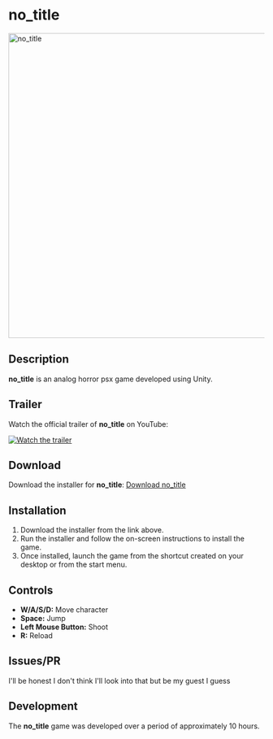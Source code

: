 # no_title

<img src="./demo/notitle.gif" alt="no_title" width="600"/>

## Description

**no_title** is an analog horror psx game developed using Unity. 

## Trailer

Watch the official trailer of **no_title** on YouTube:

[![Watch the trailer](https://img.youtube.com/vi/PuanXdWOKhI/0.jpg)](https://youtu.be/CLdX-v92GoI)

## Download

Download the installer for **no_title**:
[Download no_title](https://www.mediafire.com/file/3iqa2n42vvzhj1a/no_title.exe/file)

## Installation

1. Download the installer from the link above.
2. Run the installer and follow the on-screen instructions to install the game.
3. Once installed, launch the game from the shortcut created on your desktop or from the start menu.

## Controls

- **W/A/S/D:** Move character
- **Space:** Jump
- **Left Mouse Button:** Shoot
- **R:** Reload

## Issues/PR

I'll be honest I don't think I'll look into that but be my guest I guess

## Development

The **no_title** game was developed over a period of approximately 10 hours.
